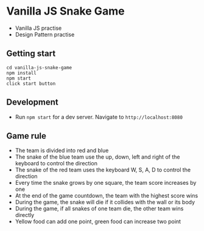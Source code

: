 # Vanilla JS Snake Game

- Vanilla JS practise
- Design Pattern practise

## Getting start
```
cd vanilla-js-snake-game
npm install
npm start 
click start button
```

## Development
- Run `npm start` for a dev server. Navigate to `http://localhost:8080`

## Game rule
- The team is divided into red and blue
- The snake of the blue team use the up, down, left and right of the keyboard to control the direction
- The snake of the red team uses the keyboard W, S, A, D to control the direction
- Every time the snake grows by one square, the team score increases by one
- At the end of the game countdown, the team with the highest score wins
- During the game, the snake will die if it collides with the wall or its body
- During the game, if all snakes of one team die, the other team wins directly
- Yellow food can add one point, green food can increase two point
